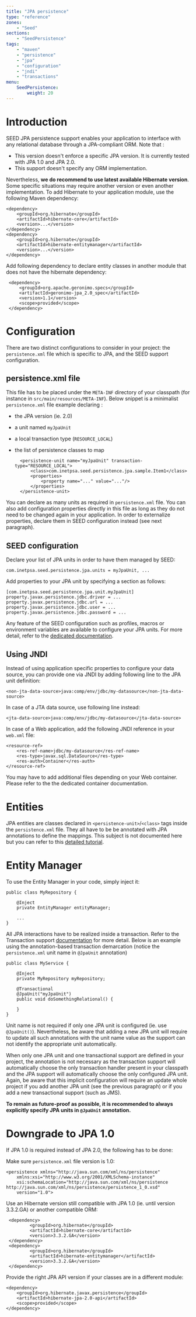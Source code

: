 ```yaml
---
title: "JPA persistence"
type: "reference"
zones:
    - "Seed"
sections:
    - "SeedPersistence"
tags:
    - "maven"
    - "persistence"
    - "jpa"
    - "configuration"
    - "jndi"
    - "transactions"
menu:
    SeedPersistence:
        weight: 20
---
```


# Introduction

SEED JPA persistence support enables your application to interface with any relational database through a JPA-compliant
ORM. Note that :

* This version doesn't enforce a specific JPA version. It is currently tested with JPA 1.0 and JPA 2.0.
* This support doesn't specify any ORM implementation. 

Nevertheless, **we do recommend to use latest available Hibernate version**. Some specific situations may require
another version or even another implementation. To add Hibernate to your application module, use the following
Maven dependency:

    <dependency>
        <groupId>org.hibernate</groupId>
        <artifactId>hibernate-core</artifactId>
        <version>...</version>
    </dependency>
    <dependency>
        <groupId>org.hibernate</groupId>
        <artifactId>hibernate-entitymanager</artifactId>
        <version>...</version>
    </dependency>

Add following dependency to declare entity classes in another module that does not have the hibernate dependency:

     <dependency>
         <groupId>org.apache.geronimo.specs</groupId>
         <artifactId>geronimo-jpa_2.0_spec</artifactId>
         <version>1.1</version>
         <scope>provided</scope>
     </dependency>

# Configuration

There are two distinct configurations to consider in your project: the `persistence.xml` file which is specific to JPA, and
the SEED support configuration.

## persistence.xml file

This file has to be placed under the `META-INF` directory of your classpath (for instance in `src/main/resources/META-INF`).
Below snippet is a minimalist `persistence.xml` file example declaring :

* the JPA version (ie. 2.0)
* a unit named `myJpaUnit` 
* a local transaction type (`RESOURCE_LOCAL`) 
* the list of persistence classes to map

    <persistence xmlns="http://java.sun.com/xml/ns/persistence"
        xmlns:xsi="http://www.w3.org/2001/XMLSchema-instance"
        xsi:schemaLocation="http://java.sun.com/xml/ns/persistence http://java.sun.com/xml/ns/persistence/persistence_2_0.xsd"
        version="2.0">

        <persistence-unit name="myJpaUnit" transaction-type="RESOURCE_LOCAL">
            <class>com.inetpsa.seed.persistence.jpa.sample.Item1</class>
            <properties>
                <property name="..." value="..."/>
            </properties>
        </persistence-unit>
    </persistence>


You can declare as many units as required in `persistence.xml` file. You can also add configuration properties directly in this file as long as 
they do not need to be changed again in your application. In order to externalize properties, declare them in SEED configuration instead (see next paragraph).

## SEED configuration

Declare your list of JPA units in order to have them managed by SEED:

    com.inetpsa.seed.persistence.jpa.units = myJpaUnit, ...

Add properties to your JPA unit by specifying a section as follows:

    [com.inetpsa.seed.persistence.jpa.unit.myJpaUnit]
    property.javax.persistence.jdbc.driver = ...
    property.javax.persistence.jdbc.url = ...
    property.javax.persistence.jdbc.user = ...
    property.javax.persistence.jdbc.password = ...

Any feature of the SEED configuration such as profiles, macros or environment variables are available to configure
your JPA units. For more detail, refer to the [dedicated documentation](#!/seed-doc/core/configuration).

## Using JNDI

Instead of using application specific properties to configure your data source, you can provide one via JNDI by adding following line to the JPA unit definition:

    <non-jta-data-source>java:comp/env/jdbc/my-datasource</non-jta-data-source>

In case of a JTA data source, use following line instead:

    <jta-data-source>java:comp/env/jdbc/my-datasource</jta-data-source>

In case of a Web application, add the following JNDI reference in your `web.xml` file:

    <resource-ref>
        <res-ref-name>jdbc/my-datasource</res-ref-name>
        <res-type>javax.sql.DataSource</res-type>
        <res-auth>Container</res-auth>
    </resource-ref>

You may have to add additional files depending on your Web container. Please refer to the the dedicated container documentation.

# Entities

JPA entities are classes declared in `<persistence-unit>`/`<class>` tags inside the `persistence.xml` file. They all have to be be annotated with JPA annotations
to define the mappings. This subject is not documented here but you can refer to this [detailed tutorial](http://docs.oracle.com/javaee/6/tutorial/doc/bnbpz.html).

# Entity Manager

To use the Entity Manager in your code, simply inject it:

    public class MyRepository {

        @Inject
        private EntityManager entityManager;

        ...
    }

All JPA interactions have to be realized inside a transaction. Refer to the Transaction support [documentation](#!/seed-doc/transaction) for more detail. 
Below is an example using the annotation-based transaction demarcation (notice the `persistence.xml` unit name in `@JpaUnit` annotation)

    public class MyService {

        @Inject
        private MyRepository myRepository;

        @Transactional
        @JpaUnit("myJpaUnit")
        public void doSomethingRelational() {

        }
    }

Unit name is not required if only one JPA unit is configured (ie. use `@JpaUnit()`). 
Nevertheless, be aware that adding a new JPA unit will require to update all such annotations
with the unit name value as the support can not identify the appropriate unit automatically.

When only one JPA unit and one transactional support are defined in your project, the annotation is not necessary as
the transaction support will automatically choose the only transaction handler present in your classpath and the JPA
support will automatically choose the only configured JPA unit. Again, be aware that this implicit configuration will require 
an  update  whole project if you add another JPA unit (see the previous paragraph) or if you add a new transactional
support (such as JMS).

**To remain as future-proof as possible, it is recommended to always explicitly specify JPA units in `@JpaUnit` annotation.**

# Downgrade to JPA 1.0

If JPA 1.0 is required instead of JPA 2.0, the following has to be done:

Make sure `persistence.xml` file version is 1.0:

    <persistence xmlns="http://java.sun.com/xml/ns/persistence"
        xmlns:xsi="http://www.w3.org/2001/XMLSchema-instance"
        xsi:schemaLocation="http://java.sun.com/xml/ns/persistence http://java.sun.com/xml/ns/persistence/persistence_1_0.xsd"
        version="1.0">

Use an Hibernate version still compatible with JPA 1.0 (ie. until version 3.3.2.GA) or another compatible ORM:

     <dependency>
             <groupId>org.hibernate</groupId>
             <artifactId>hibernate-core</artifactId>
             <version>3.3.2.GA</version>
     </dependency>
     <dependency>
             <groupId>org.hibernate</groupId>
             <artifactId>hibernate-entitymanager</artifactId>
             <version>3.3.2.GA</version>
     </dependency>

Provide the right JPA API version if your classes are in a different module:

    <dependency>
        <groupId>org.hibernate.javax.persistence</groupId>
        <artifactId>hibernate-jpa-2.0-api</artifactId>
        <scope>provided</scope>
    </dependency>

